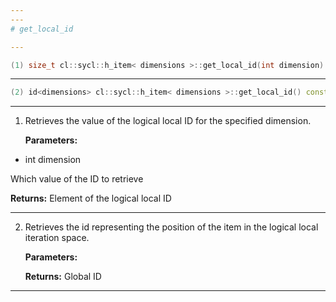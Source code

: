 ```yaml
---
---
# get_local_id

---
```


```cpp
(1) size_t cl::sycl::h_item< dimensions >::get_local_id(int dimension) const
```

---

```cpp
(2) id<dimensions> cl::sycl::h_item< dimensions >::get_local_id() const
```

---

1. Retrieves the value of the logical local ID for the specified dimension. 

   **Parameters:**

  * int dimension

   Which value of the ID to retrieve 

   **Returns:** Element of the logical local ID 

---

2. Retrieves the id representing the position of the item in the logical local iteration space. 

   **Parameters:**

   **Returns:** Global ID 

---

